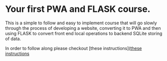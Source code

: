 # Your first PWA and FLASK course.

This is a simple to follow and easy to implement course that will go slowly through the process of developing a website, converting it to PWA and then using FLASK to convert front end local operations to backend SQLite storing of data.  

In order to follow along please checkout [these instructions]([these instructions](https://sites.google.com/education.nsw.gov.au/year12softwareengineering/learning-flask-and-pwa-series/readme-first)
